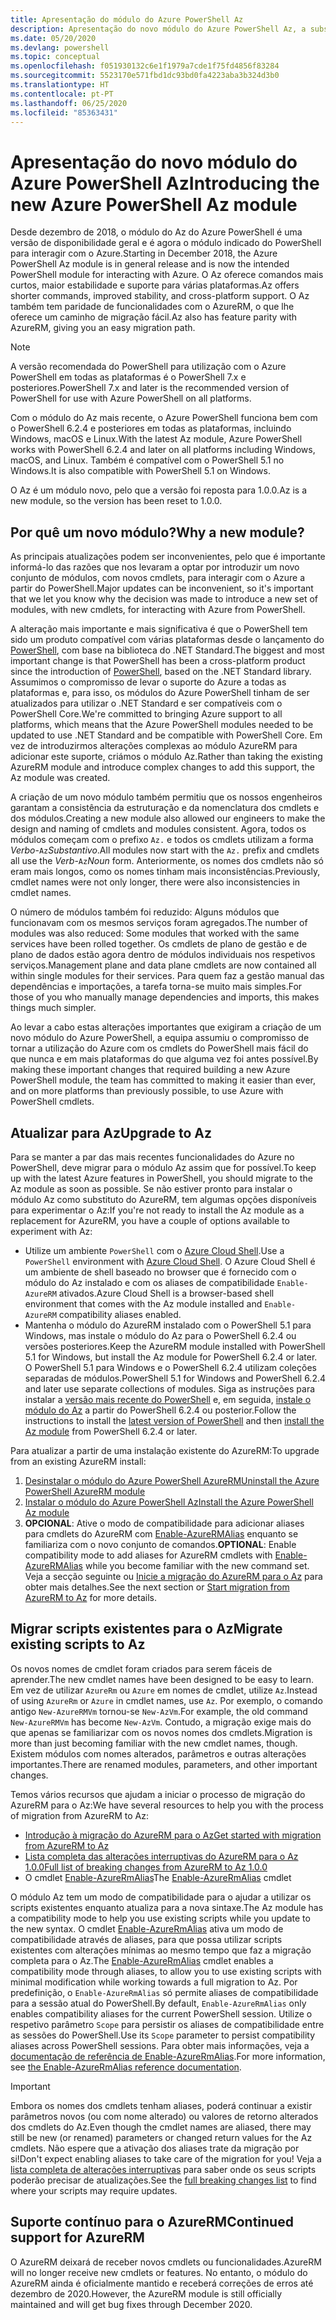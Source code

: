 ```yaml
---
title: Apresentação do módulo do Azure PowerShell Az
description: Apresentação do novo módulo do Azure PowerShell Az, a substituição do módulo AzureRM.
ms.date: 05/20/2020
ms.devlang: powershell
ms.topic: conceptual
ms.openlocfilehash: f051930132c6e1f1979a7cde1f75fd4856f83284
ms.sourcegitcommit: 5523170e571fbd1dc93bd0fa4223aba3b324d3b0
ms.translationtype: HT
ms.contentlocale: pt-PT
ms.lasthandoff: 06/25/2020
ms.locfileid: "85363431"
---
```

# <a name="introducing-the-new-azure-powershell-az-module"></a><span data-ttu-id="1a70f-103">Apresentação do novo módulo do Azure PowerShell Az</span><span class="sxs-lookup"><span data-stu-id="1a70f-103">Introducing the new Azure PowerShell Az module</span></span>

<span data-ttu-id="1a70f-104">Desde dezembro de 2018, o módulo do Az do Azure PowerShell é uma versão de disponibilidade geral e é agora o módulo indicado do PowerShell para interagir com o Azure.</span><span class="sxs-lookup"><span data-stu-id="1a70f-104">Starting in December 2018, the Azure PowerShell Az module is in general release and is now the intended PowerShell module for interacting with Azure.</span></span> <span data-ttu-id="1a70f-105">O Az oferece comandos mais curtos, maior estabilidade e suporte para várias plataformas.</span><span class="sxs-lookup"><span data-stu-id="1a70f-105">Az offers shorter commands, improved stability, and cross-platform support.</span></span> <span data-ttu-id="1a70f-106">O Az também tem paridade de funcionalidades com o AzureRM, o que lhe oferece um caminho de migração fácil.</span><span class="sxs-lookup"><span data-stu-id="1a70f-106">Az also has feature parity with AzureRM, giving you an easy migration path.</span></span>

> [!NOTE]
> <span data-ttu-id="1a70f-107">A versão recomendada do PowerShell para utilização com o Azure PowerShell em todas as plataformas é o PowerShell 7.x e posteriores.</span><span class="sxs-lookup"><span data-stu-id="1a70f-107">PowerShell 7.x and later is the recommended version of PowerShell for use with Azure PowerShell on all platforms.</span></span>

<span data-ttu-id="1a70f-108">Com o módulo do Az mais recente, o Azure PowerShell funciona bem com o PowerShell 6.2.4 e posteriores em todas as plataformas, incluindo Windows, macOS e Linux.</span><span class="sxs-lookup"><span data-stu-id="1a70f-108">With the latest Az module, Azure PowerShell works with PowerShell 6.2.4 and later on all platforms including Windows, macOS, and Linux.</span></span> <span data-ttu-id="1a70f-109">Também é compatível com o PowerShell 5.1 no Windows.</span><span class="sxs-lookup"><span data-stu-id="1a70f-109">It is also compatible with PowerShell 5.1 on Windows.</span></span>

<span data-ttu-id="1a70f-110">O Az é um módulo novo, pelo que a versão foi reposta para 1.0.0.</span><span class="sxs-lookup"><span data-stu-id="1a70f-110">Az is a new module, so the version has been reset to 1.0.0.</span></span>

## <a name="why-a-new-module"></a><span data-ttu-id="1a70f-111">Por quê um novo módulo?</span><span class="sxs-lookup"><span data-stu-id="1a70f-111">Why a new module?</span></span>

<span data-ttu-id="1a70f-112">As principais atualizações podem ser inconvenientes, pelo que é importante informá-lo das razões que nos levaram a optar por introduzir um novo conjunto de módulos, com novos cmdlets, para interagir com o Azure a partir do PowerShell.</span><span class="sxs-lookup"><span data-stu-id="1a70f-112">Major updates can be inconvenient, so it's important that we let you know why the decision was made to introduce a new set of modules, with new cmdlets, for interacting with Azure from PowerShell.</span></span>

<span data-ttu-id="1a70f-113">A alteração mais importante e mais significativa é que o PowerShell tem sido um produto compatível com várias plataformas desde o lançamento do [PowerShell](/powershell/scripting/overview), com base na biblioteca do .NET Standard.</span><span class="sxs-lookup"><span data-stu-id="1a70f-113">The biggest and most important change is that PowerShell has been a cross-platform product since the introduction of [PowerShell](/powershell/scripting/overview), based on the .NET Standard library.</span></span>
<span data-ttu-id="1a70f-114">Assumimos o compromisso de levar o suporte do Azure a todas as plataformas e, para isso, os módulos do Azure PowerShell tinham de ser atualizados para utilizar o .NET Standard e ser compatíveis com o PowerShell Core.</span><span class="sxs-lookup"><span data-stu-id="1a70f-114">We're committed to bringing Azure support to all platforms, which means that the Azure PowerShell modules needed to be updated to use .NET Standard and be compatible with PowerShell Core.</span></span> <span data-ttu-id="1a70f-115">Em vez de introduzirmos alterações complexas ao módulo AzureRM para adicionar este suporte, criámos o módulo Az.</span><span class="sxs-lookup"><span data-stu-id="1a70f-115">Rather than taking the existing AzureRM module and introduce complex changes to add this support, the Az module was created.</span></span>

<span data-ttu-id="1a70f-116">A criação de um novo módulo também permitiu que os nossos engenheiros garantam a consistência da estruturação e da nomenclatura dos cmdlets e dos módulos.</span><span class="sxs-lookup"><span data-stu-id="1a70f-116">Creating a new module also allowed our engineers to make the design and naming of cmdlets and modules consistent.</span></span> <span data-ttu-id="1a70f-117">Agora, todos os módulos começam com o prefixo `Az.` e todos os cmdlets utilizam a forma _Verbo_-`Az`_Substantivo_.</span><span class="sxs-lookup"><span data-stu-id="1a70f-117">All modules now start with the `Az.` prefix and cmdlets all use the _Verb_-`Az`_Noun_ form.</span></span> <span data-ttu-id="1a70f-118">Anteriormente, os nomes dos cmdlets não só eram mais longos, como os nomes tinham mais inconsistências.</span><span class="sxs-lookup"><span data-stu-id="1a70f-118">Previously, cmdlet names were not only longer, there were also inconsistencies in cmdlet names.</span></span>

<span data-ttu-id="1a70f-119">O número de módulos também foi reduzido: Alguns módulos que funcionavam com os mesmos serviços foram agregados.</span><span class="sxs-lookup"><span data-stu-id="1a70f-119">The number of modules was also reduced: Some modules that worked with the same services have been rolled together.</span></span> <span data-ttu-id="1a70f-120">Os cmdlets de plano de gestão e de plano de dados estão agora dentro de módulos individuais nos respetivos serviços.</span><span class="sxs-lookup"><span data-stu-id="1a70f-120">Management plane and data plane cmdlets are now contained all within single modules for their services.</span></span> <span data-ttu-id="1a70f-121">Para quem faz a gestão manual das dependências e importações, a tarefa torna-se muito mais simples.</span><span class="sxs-lookup"><span data-stu-id="1a70f-121">For those of you who manually manage dependencies and imports, this makes things much simpler.</span></span>

<span data-ttu-id="1a70f-122">Ao levar a cabo estas alterações importantes que exigiram a criação de um novo módulo do Azure PowerShell, a equipa assumiu o compromisso de tornar a utilização do Azure com os cmdlets do PowerShell mais fácil do que nunca e em mais plataformas do que alguma vez foi antes possível.</span><span class="sxs-lookup"><span data-stu-id="1a70f-122">By making these important changes that required building a new Azure PowerShell module, the team has committed to making it easier than ever, and on more platforms than previously possible, to use Azure with PowerShell cmdlets.</span></span>

## <a name="upgrade-to-az"></a><span data-ttu-id="1a70f-123">Atualizar para Az</span><span class="sxs-lookup"><span data-stu-id="1a70f-123">Upgrade to Az</span></span>

<span data-ttu-id="1a70f-124">Para se manter a par das mais recentes funcionalidades do Azure no PowerShell, deve migrar para o módulo Az assim que for possível.</span><span class="sxs-lookup"><span data-stu-id="1a70f-124">To keep up with the latest Azure features in PowerShell, you should migrate to the Az module as soon as possible.</span></span> <span data-ttu-id="1a70f-125">Se não estiver pronto para instalar o módulo Az como substituto do AzureRM, tem algumas opções disponíveis para experimentar o Az:</span><span class="sxs-lookup"><span data-stu-id="1a70f-125">If you're not ready to install the Az module as a replacement for AzureRM, you have a couple of options available to experiment with Az:</span></span>

- <span data-ttu-id="1a70f-126">Utilize um ambiente `PowerShell` com o [Azure Cloud Shell](https://docs.microsoft.com/azure/cloud-shell/overview).</span><span class="sxs-lookup"><span data-stu-id="1a70f-126">Use a `PowerShell` environment with [Azure Cloud Shell](https://docs.microsoft.com/azure/cloud-shell/overview).</span></span> <span data-ttu-id="1a70f-127">O Azure Cloud Shell é um ambiente de shell baseado no browser que é fornecido com o módulo do Az instalado e com os aliases de compatibilidade `Enable-AzureRM` ativados.</span><span class="sxs-lookup"><span data-stu-id="1a70f-127">Azure Cloud Shell is a browser-based shell environment that comes with the Az module installed and `Enable-AzureRM` compatibility aliases enabled.</span></span>
- <span data-ttu-id="1a70f-128">Mantenha o módulo do AzureRM instalado com o PowerShell 5.1 para Windows, mas instale o módulo do Az para o PowerShell 6.2.4 ou versões posteriores.</span><span class="sxs-lookup"><span data-stu-id="1a70f-128">Keep the AzureRM module installed with PowerShell 5.1 for Windows, but install the Az module for PowerShell 6.2.4 or later.</span></span> <span data-ttu-id="1a70f-129">O PowerShell 5.1 para Windows e o PowerShell 6.2.4 utilizam coleções separadas de módulos.</span><span class="sxs-lookup"><span data-stu-id="1a70f-129">PowerShell 5.1 for Windows and PowerShell 6.2.4 and later use separate collections of modules.</span></span> <span data-ttu-id="1a70f-130">Siga as instruções para instalar a [versão mais recente do PowerShell](/powershell/scripting/install/installing-powershell) e, em seguida, [instale o módulo do Az](install-az-ps.md) a partir do PowerShell 6.2.4 ou posterior.</span><span class="sxs-lookup"><span data-stu-id="1a70f-130">Follow the instructions to install the [latest version of PowerShell](/powershell/scripting/install/installing-powershell) and then [install the Az module](install-az-ps.md) from PowerShell 6.2.4 or later.</span></span>

<span data-ttu-id="1a70f-131">Para atualizar a partir de uma instalação existente do AzureRM:</span><span class="sxs-lookup"><span data-stu-id="1a70f-131">To upgrade from an existing AzureRM install:</span></span>

1. [<span data-ttu-id="1a70f-132">Desinstalar o módulo do Azure PowerShell AzureRM</span><span class="sxs-lookup"><span data-stu-id="1a70f-132">Uninstall the Azure PowerShell AzureRM module</span></span>](/powershell/azure/uninstall-az-ps#uninstall-the-azurerm-module)
2. [<span data-ttu-id="1a70f-133">Instalar o módulo do Azure PowerShell Az</span><span class="sxs-lookup"><span data-stu-id="1a70f-133">Install the Azure PowerShell Az module</span></span>](install-az-ps.md)
3. <span data-ttu-id="1a70f-134">**OPCIONAL**: Ative o modo de compatibilidade para adicionar aliases para cmdlets do AzureRM com [Enable-AzureRMAlias](/powershell/module/az.accounts/enable-azurermalias) enquanto se familiariza com o novo conjunto de comandos.</span><span class="sxs-lookup"><span data-stu-id="1a70f-134">**OPTIONAL**: Enable compatibility mode to add aliases for AzureRM cmdlets with [Enable-AzureRMAlias](/powershell/module/az.accounts/enable-azurermalias) while you become familiar with the new command set.</span></span> <span data-ttu-id="1a70f-135">Veja a secção seguinte ou [Inicie a migração do AzureRM para o Az](migrate-from-azurerm-to-az.md) para obter mais detalhes.</span><span class="sxs-lookup"><span data-stu-id="1a70f-135">See the next section or [Start migration from AzureRM to Az](migrate-from-azurerm-to-az.md) for more details.</span></span>

## <a name="migrate-existing-scripts-to-az"></a><span data-ttu-id="1a70f-136">Migrar scripts existentes para o Az</span><span class="sxs-lookup"><span data-stu-id="1a70f-136">Migrate existing scripts to Az</span></span>

<span data-ttu-id="1a70f-137">Os novos nomes de cmdlet foram criados para serem fáceis de aprender.</span><span class="sxs-lookup"><span data-stu-id="1a70f-137">The new cmdlet names have been designed to be easy to learn.</span></span> <span data-ttu-id="1a70f-138">Em vez de utilizar `AzureRm` ou `Azure` em nomes de cmdlet, utilize `Az`.</span><span class="sxs-lookup"><span data-stu-id="1a70f-138">Instead of using `AzureRm` or `Azure` in cmdlet names, use `Az`.</span></span> <span data-ttu-id="1a70f-139">Por exemplo, o comando antigo `New-AzureRMVm` tornou-se `New-AzVm`.</span><span class="sxs-lookup"><span data-stu-id="1a70f-139">For example, the old command `New-AzureRMVm` has become `New-AzVm`.</span></span>
<span data-ttu-id="1a70f-140">Contudo, a migração exige mais do que apenas se familiarizar com os novos nomes dos cmdlets.</span><span class="sxs-lookup"><span data-stu-id="1a70f-140">Migration is more than just becoming familiar with the new cmdlet names, though.</span></span> <span data-ttu-id="1a70f-141">Existem módulos com nomes alterados, parâmetros e outras alterações importantes.</span><span class="sxs-lookup"><span data-stu-id="1a70f-141">There are renamed modules, parameters, and other important changes.</span></span>

<span data-ttu-id="1a70f-142">Temos vários recursos que ajudam a iniciar o processo de migração do AzureRM para o Az:</span><span class="sxs-lookup"><span data-stu-id="1a70f-142">We have several resources to help you with the process of migration from AzureRM to Az:</span></span>

- [<span data-ttu-id="1a70f-143">Introdução à migração do AzureRM para o Az</span><span class="sxs-lookup"><span data-stu-id="1a70f-143">Get started with migration from AzureRM to Az</span></span>](migrate-from-azurerm-to-az.md)
- [<span data-ttu-id="1a70f-144">Lista completa das alterações interruptivas do AzureRM para o Az 1.0.0</span><span class="sxs-lookup"><span data-stu-id="1a70f-144">Full list of breaking changes from AzureRM to Az 1.0.0</span></span>](migrate-az-1.0.0.md)
- <span data-ttu-id="1a70f-145">O cmdlet [Enable-AzureRmAlias](/powershell/module/az.accounts/enable-azurermalias)</span><span class="sxs-lookup"><span data-stu-id="1a70f-145">The [Enable-AzureRmAlias](/powershell/module/az.accounts/enable-azurermalias) cmdlet</span></span>

<span data-ttu-id="1a70f-146">O módulo Az tem um modo de compatibilidade para o ajudar a utilizar os scripts existentes enquanto atualiza para a nova sintaxe.</span><span class="sxs-lookup"><span data-stu-id="1a70f-146">The Az module has a compatibility mode to help you use existing scripts while you update to the new syntax.</span></span> <span data-ttu-id="1a70f-147">O cmdlet [Enable-AzureRmAlias](/powershell/module/az.accounts/enable-azurermalias) ativa um modo de compatibilidade através de aliases, para que possa utilizar scripts existentes com alterações mínimas ao mesmo tempo que faz a migração completa para o Az.</span><span class="sxs-lookup"><span data-stu-id="1a70f-147">The [Enable-AzureRmAlias](/powershell/module/az.accounts/enable-azurermalias) cmdlet enables a compatibility mode through aliases, to allow you to use existing scripts with minimal modification while working towards a full migration to Az.</span></span> <span data-ttu-id="1a70f-148">Por predefinição, o `Enable-AzureRmAlias` só permite aliases de compatibilidade para a sessão atual do PowerShell.</span><span class="sxs-lookup"><span data-stu-id="1a70f-148">By default, `Enable-AzureRmAlias` only enables compatibility aliases for the current PowerShell session.</span></span> <span data-ttu-id="1a70f-149">Utilize o respetivo parâmetro `Scope` para persistir os aliases de compatibilidade entre as sessões do PowerShell.</span><span class="sxs-lookup"><span data-stu-id="1a70f-149">Use its `Scope` parameter to persist compatibility aliases across PowerShell sessions.</span></span> <span data-ttu-id="1a70f-150">Para obter mais informações, veja a [documentação de referência de Enable-AzureRmAlias](/powershell/module/az.accounts/enable-azurermalias).</span><span class="sxs-lookup"><span data-stu-id="1a70f-150">For more information, see [the Enable-AzureRmAlias reference documentation](/powershell/module/az.accounts/enable-azurermalias).</span></span>

> [!IMPORTANT]
> <span data-ttu-id="1a70f-151">Embora os nomes dos cmdlets tenham aliases, poderá continuar a existir parâmetros novos (ou com nome alterado) ou valores de retorno alterados dos cmdlets do Az.</span><span class="sxs-lookup"><span data-stu-id="1a70f-151">Even though the cmdlet names are aliased, there may still be new (or renamed) parameters or changed return values for the Az cmdlets.</span></span> <span data-ttu-id="1a70f-152">Não espere que a ativação dos aliases trate da migração por si!</span><span class="sxs-lookup"><span data-stu-id="1a70f-152">Don't expect enabling aliases to take care of the migration for you!</span></span> <span data-ttu-id="1a70f-153">Veja a [lista completa de alterações interruptivas](migrate-az-1.0.0.md) para saber onde os seus scripts poderão precisar de atualizações.</span><span class="sxs-lookup"><span data-stu-id="1a70f-153">See the [full breaking changes list](migrate-az-1.0.0.md) to find where your scripts may require updates.</span></span>

## <a name="continued-support-for-azurerm"></a><span data-ttu-id="1a70f-154">Suporte contínuo para o AzureRM</span><span class="sxs-lookup"><span data-stu-id="1a70f-154">Continued support for AzureRM</span></span>

<span data-ttu-id="1a70f-155">O AzureRM deixará de receber novos cmdlets ou funcionalidades.</span><span class="sxs-lookup"><span data-stu-id="1a70f-155">AzureRM will no longer receive new cmdlets or features.</span></span> <span data-ttu-id="1a70f-156">No entanto, o módulo do AzureRM ainda é oficialmente mantido e receberá correções de erros até dezembro de 2020.</span><span class="sxs-lookup"><span data-stu-id="1a70f-156">However, the AzureRM module is still officially maintained and will get bug fixes through December 2020.</span></span>
